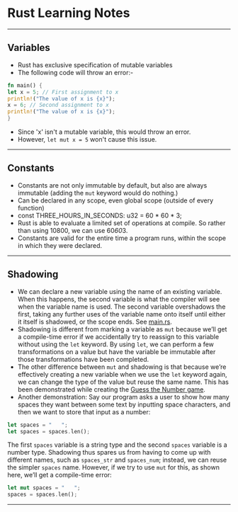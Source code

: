 # Rust Learning Notes

---

## Variables
- Rust has exclusive specification of mutable variables
- The following code will throw an error:-
```rust
fn main() {
let x = 5; // First assignment to x
println!("The value of x is {x}");
x = 6; // Second assignment to x
println!("The value of x is {x}");
}
```
- Since 'x' isn't a mutable variable, this would throw an error.
- However, `let mut x = 5` won't cause this issue.

---

## Constants
- Constants are not only immutable by default, but also are always immutable (adding the `mut` keyword would do nothing.)
- Can be declared in any scope, even global scope (outside of every function)
- const THREE_HOURS_IN_SECONDS: u32 = 60 * 60 * 3;
- Rust is able to evaluate a limited set of operations at compile. So rather than using 10800, we can use 60*60*3.
- Constants are valid for the entire time a program runs, within the scope in which they were declared.

---

## Shadowing 
- We can declare a new variable using the name of an existing variable.  When this happens, the second variable is what the compiler will see when the variable name is used. The second variable overshadows the first, taking any further uses of the variable name onto itself until either it itself is shadowed, or the scope ends. See [main.rs](src/main.rs).
- Shadowing is different from marking a variable as `mut` because we’ll get a compile-time error if we accidentally try to reassign to this variable without using the `let` keyword. By using `let`, we can perform a few transformations on a value but have the variable be immutable after those transformations have been completed.
- The other difference between `mut` and shadowing is that because we’re effectively creating a new variable when we use the `let` keyword again, we can change the type of the value but reuse the same name. This has been demonstrated while creating the [Guess the Number game](../guess_the_number/src/main.rs).
- Another demonstration:
Say our program asks a user to show how many spaces they want between some text by inputting space characters, and then we want to store that input as a number:
```rust
let spaces = "   ";
let spaces = spaces.len();
```
The first `spaces` variable is a string type and the second `spaces` variable is a number type. Shadowing thus spares us from having to come up with different names, such as `spaces_str` and `spaces_num`; instead, we can reuse the simpler `spaces` name. However, if we try to use `mut` for this, as shown here, we’ll get a compile-time error:
```rust
let mut spaces = "   ";
spaces = spaces.len();
```

---
